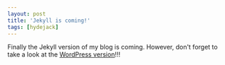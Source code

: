```yaml
---
layout: post
title: 'Jekyll is coming!'
tags: [hydejack]
---
```


Finally the Jekyll version of my blog is coming.
However, don't forget to take a look at the [WordPress version](https://www.danielelolli.it)!!!